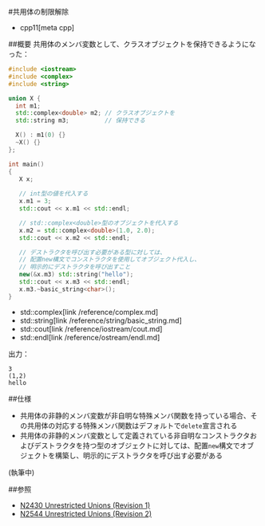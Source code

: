 #共用体の制限解除
* cpp11[meta cpp]

##概要
共用体のメンバ変数として、クラスオブジェクトを保持できるようになった：

```cpp
#include <iostream>
#include <complex>
#include <string>

union X {
  int m1;
  std::complex<double> m2; // クラスオブジェクトを
  std::string m3;          // 保持できる

  X() : m1(0) {}
  ~X() {}
};

int main()
{
   X x;
   
   // int型の値を代入する
   x.m1 = 3;
   std::cout << x.m1 << std::endl;

   // std::complex<double>型のオブジェクトを代入する
   x.m2 = std::complex<double>(1.0, 2.0);
   std::cout << x.m2 << std::endl;

   // デストラクタを呼び出す必要がある型に対しては、
   // 配置new構文でコンストラクタを使用してオブジェクト代入し、
   // 明示的にデストラクタを呼び出すこと
   new(&x.m3) std::string("hello");
   std::cout << x.m3 << std::endl;
   x.m3.~basic_string<char>();
}
```
* std::complex[link /reference/complex.md]
* std::string[link /reference/string/basic_string.md]
* std::cout[link /reference/iostream/cout.md]
* std::endl[link /reference/ostream/endl.md]

出力：

```
3
(1,2)
hello
```


##仕様
- 共用体の非静的メンバ変数が非自明な特殊メンバ関数を持っている場合、その共用体の対応する特殊メンバ関数はデフォルトで`delete`宣言される
- 共用体の非静的メンバ変数として定義されている非自明なコンストラクタおよびデストラクタを持つ型のオブジェクトに対しては、配置`new`構文でオブジェクトを構築し、明示的にデストラクタを呼び出す必要がある

(執筆中)


##参照
- [N2430 Unrestricted Unions (Revision 1)](http://www.open-std.org/jtc1/sc22/wg21/docs/papers/2007/n2430.pdf)
- [N2544 Unrestricted Unions (Revision 2)](http://www.open-std.org/jtc1/sc22/wg21/docs/papers/2008/n2544.pdf)

